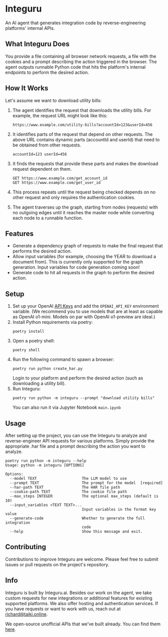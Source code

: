 # Integuru

An AI agent that generates integration code by reverse-engineering platforms' internal APIs.

## What Integuru Does

You provide a file containing all browser network requests, a file with the cookies and a prompt describing the action triggered in the browser. The agent outputs runnable Python code that hits the platform's internal endpoints to perform the desired action.

## How It Works

Let's assume we want to download utility bills:

1. The agent identifies the request that downloads the utility bills.
   For example, the request URL might look like this:
   ```
   https://www.example.com/utility-bills?accountId=123&userId=456
   ```
   
2. It identifies parts of the request that depend on other requests.
   The above URL contains dynamic parts (accountId and userId) that need to be obtained from other requests.
   ```
   accountId=123 userId=456
   ```
3. It finds the requests that provide these parts and makes the download request dependent on them.
   ```
   GET https://www.example.com/get_account_id
   GET https://www.example.com/get_user_id
   ```
4. This process repeats until the request being checked depends on no other request and only requires the authentication cookies.
5. The agent traverses up the graph, starting from nodes (requests) with no outgoing edges until it reaches the master node while converting each node to a runnable function.

## Features

- Generate a dependency graph of requests to make the final request that performs the desired action.
- Allow input variables (for example, choosing the YEAR to download a document from). This is currently only supported for the graph generation. Input variables for code generation coming soon!
- Generate code to hit all requests in the graph to perform the desired action.

## Setup

1. Set up your OpenAI [API Keys](https://platform.openai.com/account/api-keys) and add the `OPENAI_API_KEY` environment variable. (We recommend you to use models that are at least as capable as OpenAI o1-mini. Models on par with OpenAI o1-preview are ideal.)
2. Install Python requirements via poetry:
   ```
   poetry install
   ```
3. Open a poetry shell:
   ```
   poetry shell
   ```
4. Run the following command to spawn a browser:
   ```
   poetry run python create_har.py
   ```
   Login to your platform and perform the desired action (such as downloading a utility bill).
5. Run Integuru:
   ```
   poetry run python -m integuru --prompt "download utility bills"
   ```
    You can also run it via Jupyter Notebook `main.ipynb`

## Usage

After setting up the project, you can use the Integuru to analyze and reverse-engineer API requests for various platforms. Simply provide the appropriate .har file and a prompt describing the action you want to analyze.


```
poetry run python -m integuru --help
Usage: python -m integuru [OPTIONS]

Options:
  --model TEXT                    The LLM model to use
  --prompt TEXT                   The prompt for the model  [required]
  --har-path TEXT                 The HAR file path
  --cookie-path TEXT              The cookie file path
  --max_steps INTEGER             The optional max_steps (default is 10)
  --input_variables <TEXT TEXT>...
                                  Input variables in the format key value
  --generate-code                 Whether to generate the full integration
                                  code
  --help                          Show this message and exit.
```

## Contributing

Contributions to improve Integuru are welcome. Please feel free to submit issues or pull requests on the project's repository.

## Info

Integuru is built by Integuru.ai. Besides our work on the agent, we take custom requests for new integrations or additional features for existing supported platforms. We also offer hosting and authentication services. If you have requests or want to work with us, reach out at richard@taiki.online.

We open-source unofficial APIs that we've built already. You can find them [here](https://github.com/Integuru-AI/APIs-by-Integuru).
